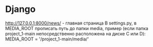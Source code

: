 # Django
http://127.0.0.1:8000/news/ - главная страница
В settings.py, в MEDIA_ROOT прописать путь до папки media, пример (если папка project_1-main непосредственно расположена на диске C или D):
MEDIA_ROOT = '/project_1-main/media/'